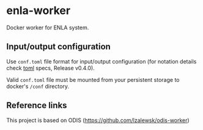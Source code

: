 # enla-worker
Docker worker for ENLA system.

## Input/output configuration
Use `conf.toml` file format for input/output configuration (for notation details check [toml](https://github.com/toml-lang/toml) specs, Release v0.4.0).

Valid `conf.toml` file must be mounted from your persistent storage to docker's `/conf` directory.

## Reference links
This project is based on ODIS (https://github.com/lzalewsk/odis-worker)
